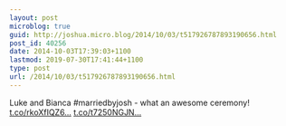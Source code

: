 ```yaml
---
layout: post
microblog: true
guid: http://joshua.micro.blog/2014/10/03/t517926787893190656.html
post_id: 40256
date: 2014-10-03T17:39:03+1100
lastmod: 2019-07-30T17:41:44+1100
type: post
url: /2014/10/03/t517926787893190656.html
---
```

Luke and Bianca #marriedbyjosh - what an awesome ceremony! [t.co/rkoXfIQZ6...](http://t.co/rkoXfIQZ6F) [t.co/t7250NGJN...](http://t.co/t7250NGJNw)
